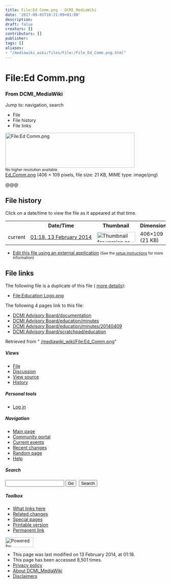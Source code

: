 ```yaml
---
title: File:Ed Comm.png - DCMI_MediaWiki
date: '2017-09-01T16:21:09+01:00'
description: 
draft: false
creators: []
contributors: []
publisher: 
tags: []
aliases:
- "/mediawiki_wiki/files/File:/File_Ed_Comm.png.html"
---
```


<a id="top"></a>
# File:Ed Comm.png

### From DCMI\_MediaWiki

Jump to: navigation, search
<!-- start content -->
- File
- File history
- File links

 [<img alt="File:Ed Comm.png" src="/images/4/41/Ed_Comm.png" width="406" height="109">](/mediawiki_wiki/files/Ed_Comm.png)  
<small>No higher resolution available.</small>  
 [Ed\_Comm.png](/images/4/41/Ed_Comm.png)‎ (406 × 109 pixels, file size: 21 KB, MIME type: image/png)

@@@

<!-- 
NewPP limit report
Preprocessor node count: 1/1000000
Post-expand include size: 0/2097152 bytes
Template argument size: 0/2097152 bytes
Expensive parser function count: 0/100
-->
## File history

Click on a date/time to view the file as it appeared at that time.

<table class="wikitable filehistory">
  <tr>
    <td></td>
    <th>Date/Time</th>
    <th>Thumbnail</th>
    <th>Dimensions</th>
    <th>User</th>
    <th>Comment</th>
  </tr>
  <tr>
    <td>current</td>
    <td class="filehistory-selected" style="white-space: nowrap;"><a href="/mediawiki_wiki/files/Ed_Comm.png">01:18, 13 February 2014</a></td>
    <td><a href="/images/4/41/Ed_Comm.png"><img alt="Thumbnail for version as of 01:18, 13 February 2014" src="/images/4/41/Ed_Comm.png" width="120" height="32"></a></td>
    <td>406×109 <span style="white-space: nowrap;">(21 KB)</span>
    </td>
    <td>
      <a href="/index.php?title=User:StuartSutton&amp;action=edit&amp;redlink=1" class="new mw-userlink" title="User:StuartSutton (page does not exist)">StuartSutton</a> <span style="white-space: nowrap;"> <span class="mw-usertoollinks">(<a href="/index.php?title=User_talk:StuartSutton&amp;action=edit&amp;redlink=1" class="new" title="User talk:StuartSutton (page does not exist)">Talk</a> | <a href="/index.php/Special:Contributions/StuartSutton" title="Special:Contributions/StuartSutton">contribs</a>)</span></span>
    </td>
    <td> <span class="comment">(@@@)</span>
    </td>
  </tr>
</table>

  

- [Edit this file using an external application](/index.php?title=File:Ed_Comm.png&action=edit&externaledit=true&mode=file "File:Ed Comm.png") <small>(See the <a href="http://www.mediawiki.org/wiki/Manual:External_editors" class="external text" rel="nofollow">setup instructions</a> for more information)</small>

## File links

The following file is a duplicate of this file ( [more details](/index.php/Special:FileDuplicateSearch/Ed_Comm.png "Special:FileDuplicateSearch/Ed Comm.png")):

- [File:Education Logo.png](/mediawiki_wiki/files/File:/File:Education_Logo.png.html) 

The following 4 pages link to this file:

- [DCMI Advisory Board/documentation](/index.php/DCMI_Advisory_Board/documentation "DCMI Advisory Board/documentation")
- [DCMI Advisory Board/education/minutes](/index.php/DCMI_Advisory_Board/education/minutes "DCMI Advisory Board/education/minutes")
- [DCMI Advisory Board/education/minutes/20140409](/index.php/DCMI_Advisory_Board/education/minutes/20140409 "DCMI Advisory Board/education/minutes/20140409")
- [DCMI Advisory Board/scratchpad/education](/index.php/DCMI_Advisory_Board/scratchpad/education "DCMI Advisory Board/scratchpad/education")

Retrieved from " [/mediawiki_wiki/File:Ed\_Comm.png](/mediawiki_wiki/files/File:/File:Ed_Comm.png.html)"

<!-- end content -->

##### Views

- [File](/mediawiki_wiki/files/File:/File:Ed_Comm.png.html)
- [Discussion](/index.php?title=File_talk:Ed_Comm.png&action=edit&redlink=1 "Discussion about the content page [t]")
- [View source](/index.php?title=File:Ed_Comm.png&action=edit "This page is protected.
You can view its source [e]")
- [History](/index.php?title=File:Ed_Comm.png&action=history "Past revisions of this page [h]")

##### Personal tools

- [Log in](/index.php?title=Special:UserLogin&returnto=File:Ed_Comm.png "You are encouraged to log in; however, it is not mandatory [o]")

<script type="text/javascript"> if (window.isMSIE55) fixalpha(); </script>

##### Navigation

- [Main page](/index.php/Main_Page "Visit the main page [z]")
- [Community portal](/index.php/DCMI_MediaWiki:Community_portal "About the project, what you can do, where to find things")
- [Current events](/index.php/DCMI_MediaWiki:Current_events "Find background information on current events")
- [Recent changes](/index.php/Special:RecentChanges "The list of recent changes in the wiki [r]")
- [Random page](/index.php/Special:Random "Load a random page [x]")
- [Help](/index.php/Help:Contents "The place to find out")

##### <label for="searchInput">Search</label>

<form action="/index.php" id="searchform">
				<input type="hidden" name="title" value="Special:Search">
				<input id="searchInput" title="Search DCMI_MediaWiki" accesskey="f" type="search" name="search">
				<input type="submit" name="go" class="searchButton" id="searchGoButton" value="Go" title="Go to a page with this exact name if exists"> 
				<input type="submit" name="fulltext" class="searchButton" id="mw-searchButton" value="Search" title="Search the pages for this text">
			</form>

##### Toolbox

- [What links here](/index.php/Special:WhatLinksHere/File:Ed_Comm.png "List of all wiki pages that link here [j]")
- [Related changes](/index.php/Special:RecentChangesLinked/File:Ed_Comm.png "Recent changes in pages linked from this page [k]")
- [Special pages](/index.php/Special:SpecialPages "List of all special pages [q]")
- [Printable version](/index.php?title=File:Ed_Comm.png&printable=yes "Printable version of this page [p]")
- [Permanent link](/index.php?title=File:Ed_Comm.png&oldid=6779 "Permanent link to this revision of the page")

<!-- end of the left (by default at least) column -->

 [<img src="/skins/common/images/poweredby_mediawiki_88x31.png" height="31" width="88" alt="Powered by MediaWiki">](http://www.mediawiki.org/)

- This page was last modified on 13 February 2014, at 01:18.
- This page has been accessed 8,501 times.
- [Privacy policy](/index.php/DCMI_MediaWiki:Privacy_policy "DCMI MediaWiki:Privacy policy")
- [About DCMI\_MediaWiki](/index.php/DCMI_MediaWiki:About "DCMI MediaWiki:About")
- [Disclaimers](/index.php/DCMI_MediaWiki:General_disclaimer "DCMI MediaWiki:General disclaimer")

<script>if (window.runOnloadHook) runOnloadHook();</script><!-- Served in 0.455 secs. -->
